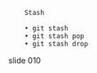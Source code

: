         Stash

        • git stash
        • git stash pop
        • git stash drop

















































































slide 010
